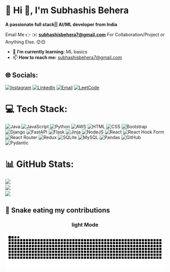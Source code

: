 # 💫 Hi 👋, I'm Subhashis Behera
**A passionate full stack|| AI/ML developer  from India**

Email Me 👉 ✉️ **subhashisbehera7@gmail.com** For Collaboration/Project or Anything Else. 😊😊

- 🌱 **I’m currently learning:** ML  basics
- 📫 **How to reach me:** subhashisbehera7@gmail.com
  
## 🌐 Socials:
[![Instagram](https://img.shields.io/badge/Instagram-%23E4405F.svg?logo=Instagram&logoColor=white)](https://instagram.com/subhashis_09) [![LinkedIn](https://img.shields.io/badge/LinkedIn-%230077B5.svg?logo=linkedin&logoColor=white)](https://www.linkedin.com/in/subhashis-behera-ba7070351/) [![Email](https://img.shields.io/badge/Email-D14836?logo=gmail&logoColor=white)](mailto:subhashisbehera7@gmail.com) [![LeetCode](https://img.shields.io/badge/LeetCode-FFA116?logo=leetcode&logoColor=white)](https://www.leetcode.com/subhashis_09)




# 💻 Tech Stack:
![Java](https://img.shields.io/badge/java-%23ED8B00.svg?style=for-the-badge&logo=openjdk&logoColor=white) ![JavaScript](https://img.shields.io/badge/javascript-%23323330.svg?style=for-the-badge&logo=javascript&logoColor=%23F7DF1E) ![Python](https://img.shields.io/badge/python-3670A0?style=for-the-badge&logo=python&logoColor=ffdd54) ![AWS](https://img.shields.io/badge/AWS-%23FF9900.svg?style=for-the-badge&logo=amazon-aws&logoColor=white) ![HTML](https://img.shields.io/badge/HTML-E34F26?style=for-the-badge&logo=html5&logoColor=white)
![CSS](https://img.shields.io/badge/CSS-1572B6?style=for-the-badge&logo=css3&logoColor=white) ![Bootstrap](https://img.shields.io/badge/bootstrap-%238511FA.svg?style=for-the-badge&logo=bootstrap&logoColor=white) ![Django](https://img.shields.io/badge/django-%23092E20.svg?style=for-the-badge&logo=django&logoColor=white) ![FastAPI](https://img.shields.io/badge/FastAPI-005571?style=for-the-badge&logo=fastapi) ![Flask](https://img.shields.io/badge/flask-%23000.svg?style=for-the-badge&logo=flask&logoColor=white) ![Jinja](https://img.shields.io/badge/jinja-white.svg?style=for-the-badge&logo=jinja&logoColor=black) ![NodeJS](https://img.shields.io/badge/node.js-6DA55F?style=for-the-badge&logo=node.js&logoColor=white) ![React](https://img.shields.io/badge/react-%2320232a.svg?style=for-the-badge&logo=react&logoColor=%2361DAFB) ![React Hook Form](https://img.shields.io/badge/React%20Hook%20Form-%23EC5990.svg?style=for-the-badge&logo=reacthookform&logoColor=white) ![React Router](https://img.shields.io/badge/React_Router-CA4245?style=for-the-badge&logo=react-router&logoColor=white) ![Redux](https://img.shields.io/badge/redux-%23593d88.svg?style=for-the-badge&logo=redux&logoColor=white) ![SQLite](https://img.shields.io/badge/sqlite-%2307405e.svg?style=for-the-badge&logo=sqlite&logoColor=white) ![MySQL](https://img.shields.io/badge/mysql-4479A1.svg?style=for-the-badge&logo=mysql&logoColor=white) ![Pandas](https://img.shields.io/badge/pandas-%23150458.svg?style=for-the-badge&logo=pandas&logoColor=white) ![GitHub](https://img.shields.io/badge/github-%23121011.svg?style=for-the-badge&logo=github&logoColor=white) ![Pydantic](https://img.shields.io/badge/Pydantic-E92063?style=for-the-badge&logo=pydantic&logoColor=white) 

# 📊 GitHub Stats:
![](https://github-readme-stats.vercel.app/api?username=subhashisbehera-09&theme=ambient_gradient&hide_border=false&include_all_commits=true&count_private=false)<br/>
![](https://nirzak-streak-stats.vercel.app/?user=subhashisbehera-09&theme=ambient_gradient&hide_border=false)<br/>
![](https://github-readme-stats.vercel.app/api/top-langs/?username=subhashisbehera-09&theme=ambient_gradient&hide_border=false&include_all_commits=true&count_private=false&layout=compact)

<!-- Proudly created with GPRM ( https://gprm.itsvg.in ) -->

## 🐍 Snake eating my contributions

<div align="center">

### light Mode  
![Snake animation](https://raw.githubusercontent.com/subhashisbehera-09/subhashisbehera-09/output/github-contribution-grid-snake.svg)



</div>
